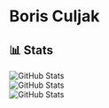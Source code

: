 # Boris Culjak

## 📊 Stats


![GitHub Stats](https://github-readme-streak-stats.herokuapp.com/?user=boriscu&theme=tokyonight&hide_border=true)<br/>
![GitHub Stats](https://github-readme-stats.vercel.app/api/top-langs/?username=boriscu&theme=tokyonight&show_icons=true&hide_border=true&layout=compact)<br/>
![GitHub Stats](https://github-readme-stats.vercel.app/api?username=boriscu&theme=tokyonight&show_icons=true&hide_border=true&count_private=true)
